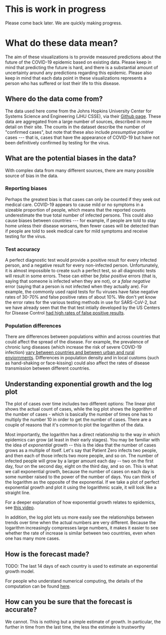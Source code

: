 # This is work in progress

Please come back later. We are quickly making progress.

# What do these data mean?

The aim of these visualizations is to provide measured predictions about the future of the COVID-19 epidemic based on existing data.  Please keep in mind that predicting the future is hard, and there is a substantial amount of uncertainty around any predictions regarding this epidemic.  Please also keep in mind that each data point in these visualizations represents a person who has suffered or lost their life to this disease.

## Where do the data come from?
The data used here come from the Johns Hopkins University Center for Systems Science and Engineering (JHU CSSE), via their [Github page](https://github.com/CSSEGISandData/COVID-19). These data are aggregated from a large number of sources, described in more detail on their site.  The counts in the dataset describe the number of "confirmed cases", but note that these also include *presumptive positive* cases --- that is, cases that have the appearance of COVID-19 but have not been definitively confirmed by testing for the virus.

## What are the potential biases in the data?

With complex data from many different sources, there are many possible source of bias in the data.

### Reporting biases
Perhaps the greatest bias is that cases can only be counted if they seek out medical care. COVID-19 appears to cause mild or no symptoms in a sizeable proportion of people, which means that the reported counts underestimate the true total number of infected persons.  This could also cause biases between countries --- for example, if people are told to stay home unless their disease worsens, then fewer cases will be detected than if people are told to seek medical care for mild symptoms and receive testing for the virus.

### Test accuracy

A perfect diagnostic test would provide a positive result for every infected person, and a negative result for every non-infected person.  Unfortunately, it is almost impossible to create such a perfect test, so all diagnostic tests will result in some errors.  These can either be *false positive* errors (that is, saying that someone is infected when they are not), or a *false negative* error (saying that a person is not infected when they actually are). For example, the commonly used rapid tests for flu viruses have false negative rates of 30-70% and false positive rates of about 10%.  We don't yet know the error rates for the various testing methods in use for SARS-CoV-2, but we have already seen that the that test intially developed by the US Centers for Disease Control [had high rates of false positive results](https://www.propublica.org/article/cdc-coronavirus-covid-19-test).

### Population differences
There are differences between populations within and across countries that could affect the spread of the disease.  For example, the prevalence of chronic lung diseases (which increase the risk of severe COVID-19 infection) [vary between countries and between urban and rural enviornments](https://www.ncbi.nlm.nih.gov/pmc/articles/PMC4693508).  Differences in population density and in local customs (such as hand-shaking or face-kissing) could also affect the rates of disease transmission between different countries.

## Understanding exponential growth and the log plot

The plot of cases over time includes two different options: The linear plot shows the actual count of cases, while the log plot shows the *logarithm* of the number of cases - which is basically the number of times one has to multiply the number 10 in order to get the number of cases. There are a couple of reasons that it's common to plot the logarithm of the data.

Most importantly, the logarithm has a direct relationship to the way in which epidemics can grow (at least in their early stages). You may be familiar with the idea of *exponential growth* -- this is the idea that the number of cases grows as a multiple of itself.  Let's say that Patient Zero infects two people, and then each of those infects two more people, and so on. The number of infected people will grow by a larger amount each day -- two on the first day, four on the second day, eight on the third day, and so on.  This is what we call exponential growth, because the number of cases on each day is some number raised to the power of the number of days.  You can think of the logarithm as the opposite of the exponential.  If we take a plot of perfect exponential growth and plot it using the logarithmic scale, it will look like a straight line.  

For a deeper explanation of how exponential growth relates to epidemics, see [this video](https://www.youtube.com/watch?v=Kas0tIxDvrg).

In addition, the log plot lets us more easily see the relationships between trends over time when the actual numbers are very different.  Because the logarithm increasingly compresses large numbers, it makes it easier to see whether the rate of increase is similar between two countries, even when one has many more cases. 


## How is the forecast made?

TODO:
The last 14 days of each country is used to estimate an exponential
growth model.

For people who understand numerical computing, the details of the
computation can be found [here](modeling.html).

## How can you be sure that the forecast is accurate?

We cannot. This is nothing but a simple estimate of growth. In
particular, the further in time from the last time, the less the estimate
is trustworthy



